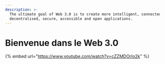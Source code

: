 ```yaml
---
description: >-
  The ultimate goal of Web 3.0 is to create more intelligent, connected yet
  decentralised, secure, accessible and open applications.
---
```


# Bienvenue dans le Web 3.0

{% embed url="https://www.youtube.com/watch?v=cZZMDOrIo2k" %}



